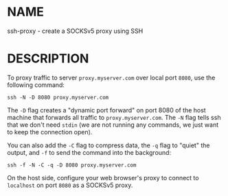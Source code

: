 # NAME

ssh-proxy - create a SOCKSv5 proxy using SSH

# DESCRIPTION

To proxy traffic to server `proxy.myserver.com` over local port `8080`, use the
following command:

```
ssh -N -D 8080 proxy.myserver.com
```

The `-D` flag creates a "dynamic port forward" on port 8080 of the host machine
that forwards all traffic to `proxy.myserver.com`. The `-N` flag tells ssh that
we don't need `stdin` (we are not running any commands, we just want to keep the
connection open).

You can also add the `-C` flag to compress data, the `-q` flag to "quiet" the
output, and `-f` to send the command into the background:

```
ssh -f -N -C -q -D 8080 proxy.myserver.com
```

On the host side, configure your web browser's proxy to connect to `localhost`
on port `8080` as a SOCKSv5 proxy.
